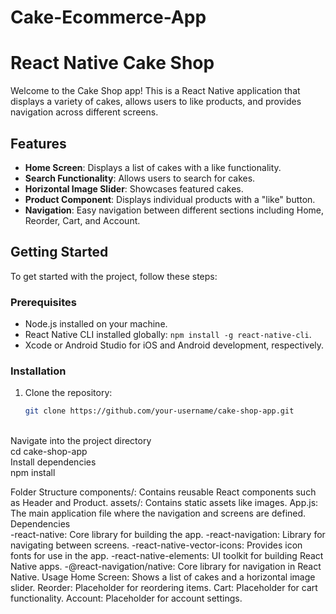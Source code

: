 # Cake-Ecommerce-App
# React Native Cake Shop

Welcome to the Cake Shop app! This is a React Native application that displays a variety of cakes, allows users to like products, and provides navigation across different screens.

## Features

- **Home Screen**: Displays a list of cakes with a like functionality.
- **Search Functionality**: Allows users to search for cakes.
- **Horizontal Image Slider**: Showcases featured cakes.
- **Product Component**: Displays individual products with a "like" button.
- **Navigation**: Easy navigation between different sections including Home, Reorder, Cart, and Account.

## Getting Started

To get started with the project, follow these steps:

### Prerequisites

- Node.js installed on your machine.
- React Native CLI installed globally: `npm install -g react-native-cli`.
- Xcode or Android Studio for iOS and Android development, respectively.

### Installation

1. Clone the repository:
   ```bash
   git clone https://github.com/your-username/cake-shop-app.git

<br>Navigate into the project directory<br>
cd cake-shop-app
<br>Install dependencies<br>
npm install

Folder Structure
components/: Contains reusable React components such as Header and Product.
assets/: Contains static assets like images.
App.js: The main application file where the navigation and screens are defined.
<br>Dependencies<br>
-react-native: Core library for building the app.
-react-navigation: Library for navigating between screens.
-react-native-vector-icons: Provides icon fonts for use in the app.
-react-native-elements: UI toolkit for building React Native apps.
-@react-navigation/native: Core library for navigation in React Native.
Usage
Home Screen: Shows a list of cakes and a horizontal image slider.
Reorder: Placeholder for reordering items.
Cart: Placeholder for cart functionality.
Account: Placeholder for account settings.
